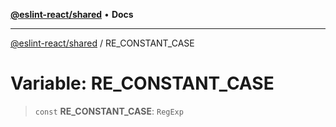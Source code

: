 [**@eslint-react/shared**](../README.md) • **Docs**

***

[@eslint-react/shared](../README.md) / RE\_CONSTANT\_CASE

# Variable: RE\_CONSTANT\_CASE

> `const` **RE\_CONSTANT\_CASE**: `RegExp`
